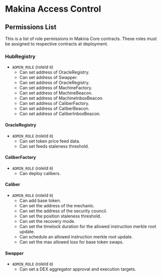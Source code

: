 # Makina Access Control

## Permissions List
This is a list of role permissions in Makina Core contracts. These roles must be assigned to respective contracts at deployment.

### HubRegistry
- `ADMIN_ROLE` (roleId `0`)
    - Can set address of OracleRegistry.
    - Can set address of Swapper.
    - Can set address of OracleRegistry.
    - Can set address of MachineFactory.
    - Can set address of MachineBeacon.
    - Can set address of MachineInboxBeacon.
    - Can set address of CaliberFactory.
    - Can set address of CaliberBeacon.
    - Can set address of CaliberInboxBeacon.

#### OracleRegistry
- `ADMIN_ROLE` (roleId `0`)
    - Can set token price feed data.
    - Can set feeds staleness threshold.

#### CaliberFactory
- `ADMIN_ROLE` (roleId `0`)
    - Can deploy calibers.

#### Caliber
- `ADMIN_ROLE` (roleId `0`)
    - Can add base token.
    - Can set the address of the mechanic.
    - Can set the address of the security council.
    - Can set the position staleness threshold.
    - Can set the recovery mode.
    - Can set the timelock duration for the allowed instruction merkle root update.
    - Can schedule an allowed instruction merkle root update.
    - Can set the max allowed loss for base token swaps.

#### Swapper
- `ADMIN_ROLE` (roleId `0`)
    - Can set a DEX aggregator approval and execution targets.